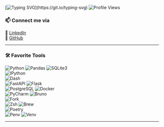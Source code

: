 [![Typing SVG](https://readme-typing-svg.herokuapp.com?font=Fira+Code&weight=600&size=22&pause=1000&color=F70000&width=435&lines=Hey%2C+I'm+Silcrow!;Self-taught+programmer;Science+nerd!)](https://git.io/typing-svg)  
![Profile Views](https://komarev.com/ghpvc/?username=Silcrow&color=blue)  

### 📫 Connect me via
🔹 [LinkedIn](https://www.linkedin.com/in/sangsan-prohmvitak/)  
🔹 [GitHub](https://github.com/Silcrow)  

---

### 🛠 Favorite Tools  

![Python](https://img.shields.io/badge/Python-3776AB?style=for-the-badge&logo=python&logoColor=white) 
![Pandas](https://img.shields.io/badge/Pandas-150458?style=for-the-badge&logo=pandas&logoColor=white) 
![SQLite3](https://img.shields.io/badge/SQLite-003B57?style=for-the-badge&logo=sqlite&logoColor=white)  
![IPython](https://img.shields.io/badge/IPython-1F4788?style=for-the-badge&logo=python&logoColor=white)  
![Dash](https://img.shields.io/badge/Dash-000000?style=for-the-badge&logo=plotly&logoColor=white)  
![FastAPI](https://img.shields.io/badge/FastAPI-009688?style=for-the-badge&logo=fastapi&logoColor=white) 
![Flask](https://img.shields.io/badge/Flask-000000?style=for-the-badge&logo=flask&logoColor=white)  
![PostgreSQL](https://img.shields.io/badge/PostgreSQL-336791?style=for-the-badge&logo=postgresql&logoColor=white) 
![Docker](https://img.shields.io/badge/Docker-2496ED?style=for-the-badge&logo=docker&logoColor=white)  
![PyCharm](https://img.shields.io/badge/PyCharm-000000?style=for-the-badge&logo=pycharm&logoColor=white) 
![Bruno](https://img.shields.io/badge/Bruno-FF5722?style=for-the-badge&logo=bruno&logoColor=white)  
![Fork](https://img.shields.io/badge/Fork-000000?style=for-the-badge&logo=git&logoColor=white)  
![Zsh](https://img.shields.io/badge/Zsh-000000?style=for-the-badge&logo=gnubash&logoColor=white) 
![Brew](https://img.shields.io/badge/Homebrew-FFDD00?style=for-the-badge&logo=homebrew&logoColor=black)  
![Poetry](https://img.shields.io/badge/Poetry-60A5FA?style=for-the-badge&logo=poetry&logoColor=white)  
![Penv](https://img.shields.io/badge/Penv-000000?style=for-the-badge&logo=python&logoColor=white) 
![Venv](https://img.shields.io/badge/Venv-000000?style=for-the-badge&logo=python&logoColor=white)  

---
